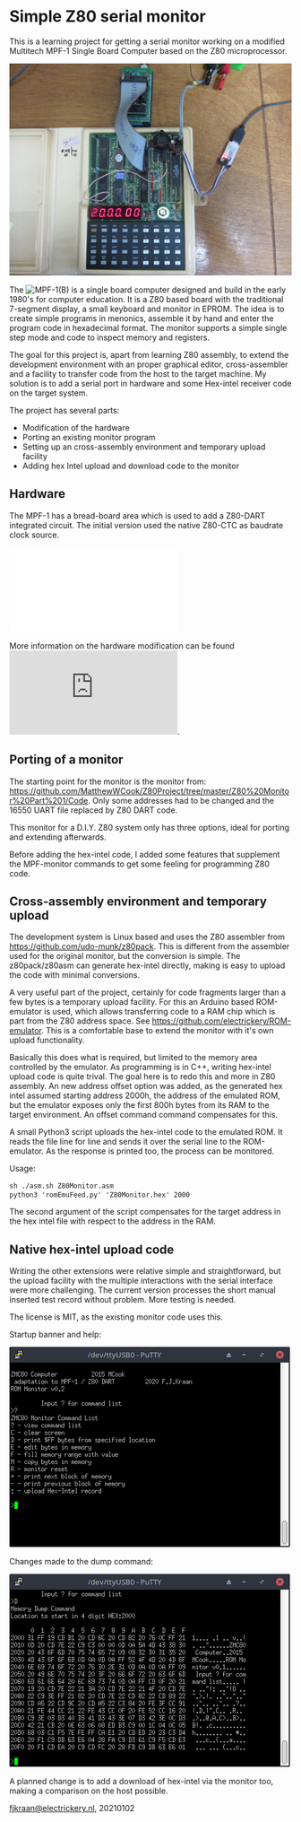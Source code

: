 # Simple Z80 serial monitor

This is a learning project for getting a serial monitor working on a modified Multitech MPF-1 Single Board Computer
based on the Z80 microprocessor. 

![Development setup including MPF-1B with Z80 DART modification, ROMEmu in U7 ROM socket, pl2303 serial-USB converter.](MPF1DevSetup.jpg)

The ![MPF-1(B)](http://electrickery.connected.by.freedominter.net/comp/mpf1/) is a single board computer designed 
and build in the early 1980's for computer education. It is a Z80 based board with the traditional 7-segment display, a small keyboard and monitor in EPROM. The idea is to create simple programs in menonics, assemble it by hand and
enter the program code in hexadecimal format. The monitor supports a simple single step mode and code to inspect 
memory and registers.

The goal for this project is, apart from learning Z80 assembly, to extend the development environment with an 
proper graphical editor, cross-assembler and a facility to transfer code from the host to the target machine. My 
solution is to add a serial port in hardware and some Hex-intel receiver code on the target system.

The project has several parts:

 * Modification of the hardware
 * Porting an existing monitor program
 * Setting up an cross-assembly environment and temporary upload facility
 * Adding hex Intel upload and download code to the monitor

## Hardware

The MPF-1 has a bread-board area which is used to add a Z80-DART integrated circuit. The initial version used the
native Z80-CTC as baudrate clock source.

![Modification of the MPF-1(B)](./MPF-Z80DART.pdf)

More information on the hardware modification can be found ![here](http://electrickery.connected.by.freedominter.net/comp/mpf1/modifications.html#dart).

## Porting of a monitor

The starting point for the monitor is the monitor from: https://github.com/MatthewWCook/Z80Project/tree/master/Z80%20Monitor%20Part%201/Code. Only some addresses had to be changed and the 16550 UART file replaced by Z80 DART code. 

This monitor for a D.I.Y. Z80 system only has three options, ideal for porting and extending afterwards. 

Before adding the hex-intel code, I added some features that supplement the MPF-monitor commands to get some feeling
for programming Z80 code.

## Cross-assembly environment and temporary upload

The development system is Linux based and uses the Z80 assembler from https://github.com/udo-munk/z80pack.
This is different from the assembler used for the original monitor, but the conversion is simple. The 
z80pack/z80asm can generate hex-intel directly, making is easy to upload the code with minimal conversions.

A very useful part of the project, certainly for code fragments larger than a few bytes is a temporary upload
facility. For this an Arduino based ROM-emulator is used, which allows transferring code to a RAM chip which is 
part from the Z80 address space. See https://github.com/electrickery/ROM-emulator. This is a comfortable base to extend the monitor with it's own upload functionality. 

Basically this does what is required, but limited to the memory area controlled by the emulator. As programming 
is in C++, writing hex-intel upload code is quite trival. The goal here is to redo this and more in Z80 assembly.
An new address offset option was added, as the generated hex intel assumed starting address 2000h, the address of 
the emulated ROM, but the emulator exposes only the first 800h bytes from its RAM to the target environment. An
offset command command compensates for this.

A small Python3 script uploads the hex-intel code to the emulated ROM. It reads the file line for line and sends
it over the serial line to the ROM-emulator. As the response is printed too, the process can be monitored.

Usage:

	sh ./asm.sh Z80Monitor.asm
	python3 'romEmuFeed.py' 'Z80Monitor.hex' 2000

The second argument of the script compensates for the target address in the hex intel file with respect to 
the address in the RAM. 

## Native hex-intel upload code 

Writing the other extensions were relative simple and straightforward, but the upload facility with the multiple
interactions with the serial interface were more challenging. The current version processes the short manual 
inserted test record without problem. More testing is needed.

The license is MIT, as the existing monitor code uses this.

Startup banner and help:

![Startup banner and help](./Z80MonBannerHelp.png)

Changes made to the dump command:

![Changes in Dump command](./Z80MonNewDump.png)

A planned change is to add a download of hex-intel via the monitor too, making a comparison on the host possible.

fjkraan@electrickery.nl, 20210102
